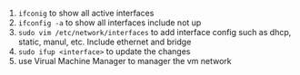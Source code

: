 1. `ifconig` to show all active interfaces
2. `ifconfig -a` to show all interfaces include not up
3. `sudo vim /etc/network/interfaces` to add interface config such as dhcp, static, manul, etc. Include ethernet and bridge
4. `sudo ifup <interface>` to update the changes
5. use Virual Machine Manager to manager the vm network
